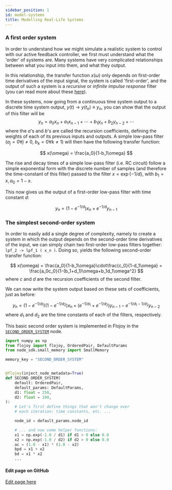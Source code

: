 ```yaml
---
sidebar_position: 1
id: model-systems
title: Modelling Real-Life Systems
---
```


### A first order system

In order to understand how we might simulate a realistic system to control with our active feedback controller, we first must understand what the 'order' of systems are. Many systems have very complicated relationships between what you input into them, and what they output. 

In this relationship, the transfer function $x(\omega)$ only depends on first-order time derivatives of the input signal, the system is called 'first-order', and the output of such a system is a *recursive* or *infinite impulse response* filter (you can read more about these [here](https://en.wikipedia.org/wiki/Infinite_impulse_response)).

In these systems, now going from a continuous time system output to a discrete time system output, $y(t)\rightarrow y(t_n)\equiv y_n$, you can show that the output of this filter will be
$$
y_n = a_0x_n + a_1x_{n-1} + \cdots + b_1y_n + b_2y_{n-2}+\cdots
$$
where the $a$'s and $b$'s are called the recursion coefficients, defining the weights of each of its previous inputs and outputs. A simple low-pass filter ($a_j=0\forall j\neq 0$, $b_k=0\forall k\neq 1$) will then have the following transfer function:

$$
x(\omega) = \frac{a_0}{1-b_1\omega}
$$

The rise and decay times of a simple low-pass filter (i.e. RC circuit) follow a simple exponential form with the discrete number of samples (and therefore the time-constant of this filter) passed to the filter $x=\exp\{-1/d\}$, with $b_1=x,a_0=1-x$.

This now gives us the output of a first-order low-pass filter with time constant $d$:

$$
y_n = (1-e^{-1/d})x_n + e^{-1/d}y_{n-1}
$$

### The simplest second-order system

In order to easily add a single degree of complexity, namely to create a system in which the output depends on the second-order time derivatives of the input, we can simply chain two first-order low-pass filters together: `lpf_2 -> lpf_1 ( x_n )`. Doing so, yields the following second-order transfer function:

$$
x(\omega) = \frac{a_0}{1-b_1\omega}\cdot\frac{c_0}{1-d_1\omega} = \frac{a_0c_0}{1-(b_1+d_1)\omega+b_1d_1\omega^2}
$$
where $c$ and $d$ are the recursion coefficients of the second filter. 

We can now write the system output based on these sets of coefficients, just as before:

$$
y_n = (1-e^{-1/d_1})(1-e^{-1/d_2})x_n + (e^{-1/d_1}+e^{-1/d_2})y_{n-1} - e^{-1/d_1 - 1/d_2}y_{n-2}
$$
where $d_1$ and $d_2$ are the time constants of each of the filters, respectively.

This basic second order system is implemented in Flojoy in the [`SECOND_ORDER_SYSTEM`](https://github.com/flojoy-io/nodes/blob/main/GENERATORS/SIMULATIONS/SECOND_ORDER_SYSTEM/SECOND_ORDER_SYSTEM.py) node.

``` python title=SECOND_ORDER_SYSTEM.py
import numpy as np
from flojoy import flojoy, OrderedPair, DefaultParams
from node_sdk.small_memory import SmallMemory

memory_key = "SECOND_ORDER_SYSTEM"


@flojoy(inject_node_metadata=True)
def SECOND_ORDER_SYSTEM(
    default: OrderedPair,
    default_params: DefaultParams,
    d1: float = 250,
    d2: float = 100,
):
    # Let's first define things that won't change over
    # each iteration: time constants, etc. ...

    node_id = default_params.node_id

    # ... and now some helper functions:
    x1 = np.exp(-1.0 / d1) if d1 > 0 else 0.0
    x2 = np.exp(-1.0 / d2) if d2 > 0 else 0.0
    ac = (1.0 - x1) * (1.0 - x2)
    bpd = x1 + x2
    bd = x1 * x2
    ...
```
<SectionBreak />

[//]: # (Edit page on GitHub)

#### Edit page on GitHub

[Edit page here](https://github.com/flojoy-ai/docs/blob/main/docs/advanced-usage/feedback-control/model-systems.md)